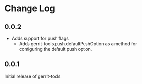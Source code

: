 # Change Log

## 0.0.2

- Adds support for push flags
    - Adds gerrit-tools.push.defaultPushOption as a method for configuring the default push option.

## 0.0.1

Initial release of gerrit-tools